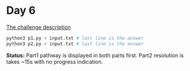 # Day 6

[The challenge description](https://adventofcode.com/2024/day/6)

```sh
python3 p1.py < input.txt # last line is the answer
python3 p2.py < input.txt # last line is the answer
```

**Status:** Part1 pathway is displayed in both parts first. Part2 resolution is takes ~15s with no progress indication.

